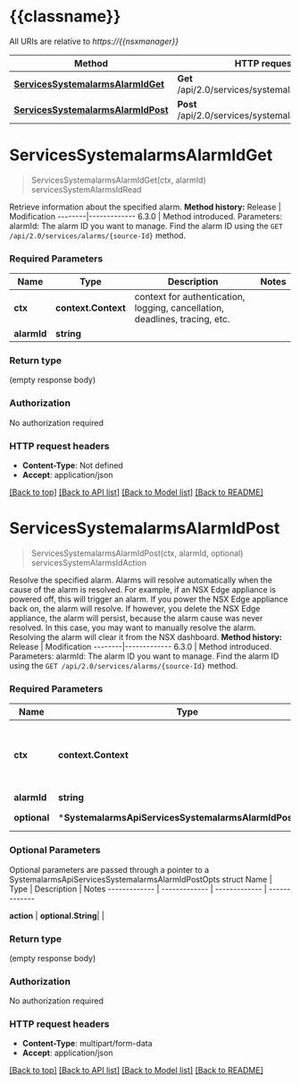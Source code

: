 # {{classname}}

All URIs are relative to *https://{{nsxmanager}}*

Method | HTTP request | Description
------------- | ------------- | -------------
[**ServicesSystemalarmsAlarmIdGet**](SystemalarmsApi.md#ServicesSystemalarmsAlarmIdGet) | **Get** /api/2.0/services/systemalarms/{alarmId} | servicesSystemAlarmsIdRead
[**ServicesSystemalarmsAlarmIdPost**](SystemalarmsApi.md#ServicesSystemalarmsAlarmIdPost) | **Post** /api/2.0/services/systemalarms/{alarmId} | servicesSystemAlarmsIdAction

# **ServicesSystemalarmsAlarmIdGet**
> ServicesSystemalarmsAlarmIdGet(ctx, alarmId)
servicesSystemAlarmsIdRead

Retrieve information about the specified alarm.  **Method history:**  Release | Modification --------|------------- 6.3.0 | Method introduced.   Parameters:  alarmId: The alarm ID you want to manage. Find the alarm ID using the `GET /api/2.0/services/alarms/{source-Id}` method.   

### Required Parameters

Name | Type | Description  | Notes
------------- | ------------- | ------------- | -------------
 **ctx** | **context.Context** | context for authentication, logging, cancellation, deadlines, tracing, etc.
  **alarmId** | **string**|  | 

### Return type

 (empty response body)

### Authorization

No authorization required

### HTTP request headers

 - **Content-Type**: Not defined
 - **Accept**: application/json

[[Back to top]](#) [[Back to API list]](../README.md#documentation-for-api-endpoints) [[Back to Model list]](../README.md#documentation-for-models) [[Back to README]](../README.md)

# **ServicesSystemalarmsAlarmIdPost**
> ServicesSystemalarmsAlarmIdPost(ctx, alarmId, optional)
servicesSystemAlarmsIdAction

Resolve the specified alarm.  Alarms will resolve automatically when the cause of the alarm is resolved.  For example, if an NSX Edge appliance is powered off, this will trigger an alarm. If you power the NSX Edge appliance back on, the alarm will resolve. If however, you delete the NSX Edge appliance, the alarm will persist, because the alarm cause was never resolved. In this case, you may want to manually resolve the alarm. Resolving the alarm  will clear it from the NSX dashboard.  **Method history:**  Release | Modification --------|------------- 6.3.0 | Method introduced.   Parameters:  alarmId: The alarm ID you want to manage. Find the alarm ID using the `GET /api/2.0/services/alarms/{source-Id}` method.   

### Required Parameters

Name | Type | Description  | Notes
------------- | ------------- | ------------- | -------------
 **ctx** | **context.Context** | context for authentication, logging, cancellation, deadlines, tracing, etc.
  **alarmId** | **string**|  | 
 **optional** | ***SystemalarmsApiServicesSystemalarmsAlarmIdPostOpts** | optional parameters | nil if no parameters

### Optional Parameters
Optional parameters are passed through a pointer to a SystemalarmsApiServicesSystemalarmsAlarmIdPostOpts struct
Name | Type | Description  | Notes
------------- | ------------- | ------------- | -------------

 **action** | **optional.String**|  | 

### Return type

 (empty response body)

### Authorization

No authorization required

### HTTP request headers

 - **Content-Type**: multipart/form-data
 - **Accept**: application/json

[[Back to top]](#) [[Back to API list]](../README.md#documentation-for-api-endpoints) [[Back to Model list]](../README.md#documentation-for-models) [[Back to README]](../README.md)


